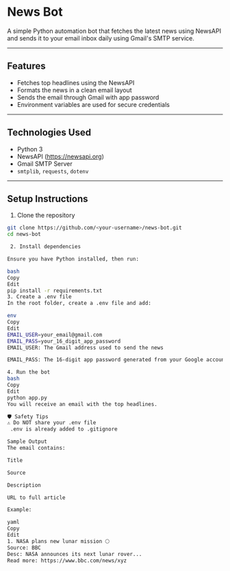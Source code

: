 # News Bot

A simple Python automation bot that fetches the latest news using NewsAPI and sends it to your email inbox daily using Gmail's SMTP service.

---

## Features

- Fetches top headlines using the NewsAPI
- Formats the news in a clean email layout
- Sends the email through Gmail with app password
- Environment variables are used for secure credentials

---

## Technologies Used

- Python 3
- NewsAPI (https://newsapi.org)
- Gmail SMTP Server
- `smtplib`, `requests`, `dotenv`

---

## Setup Instructions

 1. Clone the repository


```bash
git clone https://github.com/<your-username>/news-bot.git
cd news-bot

 2. Install dependencies

Ensure you have Python installed, then run:

bash
Copy
Edit
pip install -r requirements.txt
3. Create a .env file
In the root folder, create a .env file and add:

env
Copy
Edit
EMAIL_USER=your_email@gmail.com
EMAIL_PASS=your_16_digit_app_password
EMAIL_USER: The Gmail address used to send the news

EMAIL_PASS: The 16-digit app password generated from your Google account (used instead of your Gmail password)

4. Run the bot
bash
Copy
Edit
python app.py
You will receive an email with the top headlines.

🛡️ Safety Tips
⚠️ Do NOT share your .env file
 .env is already added to .gitignore

Sample Output
The email contains:

Title

Source

Description

URL to full article

Example:

yaml
Copy
Edit
1. NASA plans new lunar mission 🌕
Source: BBC
Desc: NASA announces its next lunar rover...
Read more: https://www.bbc.com/news/xyz